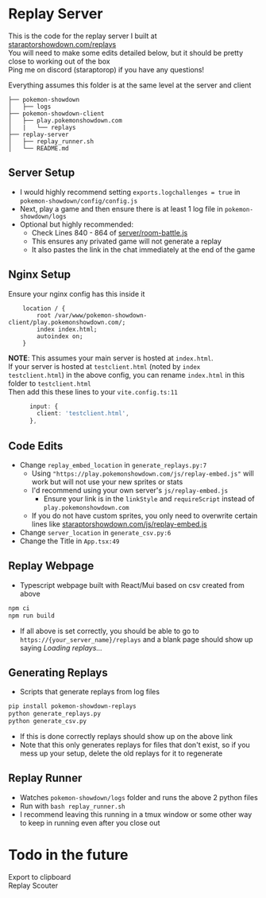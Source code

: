 # Replay Server
This is the code for the replay server I built at [staraptorshowdown.com/replays](https://staraptorshowdown.com/replays) \
You will need to make some edits detailed below, but it should be pretty close to working out of the box \
Ping me on discord (staraptorop) if you have any questions!

Everything assumes this folder is at the same level at the server and client

```
├── pokemon-showdown
│   ├── logs
├── pokemon-showdown-client
│   ├── play.pokemonshowdown.com
│   |   └── replays
├── replay-server
│   ├── replay_runner.sh
│   └── README.md
```

## Server Setup
- I would highly recommend setting `exports.logchallenges = true` in `pokemon-showdown/config/config.js`
- Next, play a game and then ensure there is at least 1 log file in `pokemon-showdown/logs`
- Optional but highly recommended:
  - Check Lines 840 - 864 of [server/room-battle.js](https://github.com/ShivaD173/pokemon-showdown/blob/master/server/room-battle.ts)
  - This ensures any privated game will not generate a replay
  - It also pastes the link in the chat immediately at the end of the game

## Nginx Setup
Ensure your nginx config has this inside it
```nginx
    location / {
        root /var/www/pokemon-showdown-client/play.pokemonshowdown.com/;
        index index.html;
        autoindex on;
    }
```

**NOTE**: This assumes your main server is hosted at `index.html`.  \
If your server is hosted at `testclient.html` (noted by `index testclient.html`) in the above config, you can rename `index.html` in this folder to `testclient.html` \
Then add this these lines to your `vite.config.ts:11`
```ts
      input: {
        client: 'testclient.html',
      },
```


## Code Edits
- Change `replay_embed_location` in `generate_replays.py:7`
  - Using `"https://play.pokemonshowdown.com/js/replay-embed.js"` will work but will not use your new sprites or stats
  - I'd recommend using your own server's `js/replay-embed.js`
    - Ensure your link is in the `linkStyle` and `requireScript` instead of `play.pokemonshowdown.com`
  - If you do not have custom sprites, you only need to overwrite certain lines like [staraptorshowdown.com/js/replay-embed.js](https://staraptorshowdown.com/js/replay-embed.js)
- Change `server_location` in `generate_csv.py:6`
- Change the Title in `App.tsx:49`


## Replay Webpage
- Typescript webpage built with React/Mui based on csv created from above
```bash
npm ci
npm run build
```
- If all above is set correctly, you should be able to go to `https://{your_server_name}/replays` and a blank page should show up saying *Loading replays...*

## Generating Replays
- Scripts that generate replays from log files
```bash
pip install pokemon-showdown-replays
python generate_replays.py
python generate_csv.py
```
- If this is done correctly replays should show up on the above link
- Note that this only generates replays for files that don't exist, so if you mess up your setup, delete the old replays for it to regenerate

## Replay Runner
- Watches `pokemon-showdown/logs` folder and runs the above 2 python files
- Run with `bash replay_runner.sh`
- I recommend leaving this running in a tmux window or some other way to keep in running even after you close out


# Todo in the future
Export to clipboard \
Replay Scouter
